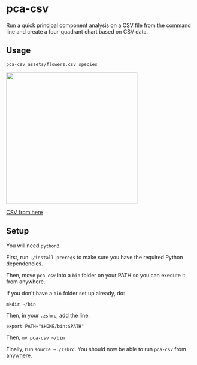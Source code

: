 # pca-csv

Run a quick principal component analysis on a CSV file from the command line and create a four-quadrant chart based on CSV data.

## Usage

```pca-csv assets/flowers.csv species```

<img src="assets/flowers_pca.png" width="350">

[CSV from here](https://github.com/vizydrop/data-samples/blob/master/flowers.csv)

## Setup

You will need `python3`.

First, run `./install-prereqs` to make sure you have the required Python dependencies.

Then, move `pca-csv` into a `bin` folder on your PATH so you can execute it from anywhere.

If you don't have a `bin` folder set up already, do:

`mkdir ~/bin`

Then, in your `.zshrc`, add the line:

`export PATH="$HOME/bin:$PATH"`

Then, `mv pca-csv ~/bin`

Finally, run `source ~./zshrc`. You should now be able to run `pca-csv` from anywhere.
